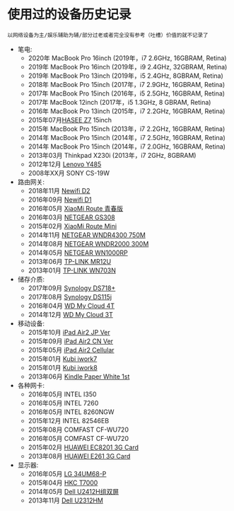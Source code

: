 # 使用过的设备历史记录

    以网络设备为主/娱乐辅助为辅/部分过老或者完全没有参考（吐槽）价值的就不记录了

- 笔电:
    - 2020年 MacBook Pro 16inch (2019年，i7 2.6GHz, 16GBRAM, Retina)
    - 2019年 MacBook Pro 16inch (2019年，i9 2.4GHz, 32GBRAM, Retina)
    - 2019年 MacBook Pro 13inch (2019年，i5 2.4GHz, 8GBRAM, Retina)
    - 2018年 MacBook Pro 15inch (2017年，i7 2.9GHz, 16GBRAM, Retina)
    - 2017年 MacBook Pro 15inch (2016年，i5 2.5GHz, 16GBRAM, Retina)
    - 2017年 MacBook 12inch (2017年，i5 1.3GHz, 8 GBRAM, Retina)
    - 2016年 MacBook Pro 13inch (2015年，i7 2.2GHz, 16GBRAM, Retina)
    - 2015年07月[HASEE Z7](./devices/HASEE-Z78172R2.md) 15inch
    - 2015年 MacBook Pro 15inch (2013年，i7 2.2GHz, 16GBRAM, Retina)
    - 2014年 MacBook Pro 15inch (2014年，i7 2.5GHz, 16GBRAM, Retina)
    - 2014年 MacBook Pro 15inch (2014年，i7 2.0GHz, 16GBRAM, Retina)
    - 2013年03月 Thinkpad X230i (2013年，i7 2GHz, 8GBRAM)
    - 2012年12月 [Lenovo Y485](./devices/Lenovo-Y485.md)
    - 2008年XX月 SONY CS-19W
- 路由网关:
    - 2018年11月 [Newifi D2](./devices/Newifi-D2.md)
    - 2016年09月 [Newifi D1](./devices/Newifi-D1.md)
    - 2016年05月 [XiaoMi Route 青春版](./devices/XiaoMi-Route-Young.md)
    - 2016年03月 [NETGEAR GS308](./devices/NetGear-GS308.md)
    - 2015年02月 [XiaoMi Route Mini](./devices/XiaoMi-Route-Mini.md)
    - 2014年11月 [NETGEAR WNDR4300 750M](./devices/NetGear-WNDR4300.md)
    - 2014年08月 [NETGEAR WNDR2000 300M](./devices/NetGear-WNR2000.md)
    - 2014年05月 [NETGEAR WN1000RP](./devices/NetGear-WN1000RP.md)
    - 2013年06月 [TP-LINK MR12U](./devices/TP-LINK-MR12U.md)
    - 2013年01月 [TP-LINK WN703N](./devices/TP-LINK-WR703N.md)
- 储存介质:
    - 2017年09月 [Synology DS718+](#)
    - 2017年08月 [Synology DS115j](./devices/DS115j.md)
    - 2016年04月 [WD My Cloud 4T](./devices/WD-My-Cloud-4T.md)
    - 2014年12月 [WD My Cloud 3T](./devices/WD-My-Cloud-3T.md)
- 移动设备:
    - 2015年10月 [iPad Air2 JP Ver](./devices/iPad-Air2-JP.md)
    - 2015年09月 [iPad Air2 CN Ver](./devices/iPad-Air2-CN.md)
    - 2015年05月 [iPad Air2 Cellular](./devices/iPad-Air2-Cell.md)
    - 2015年01月 [Kubi iwork7](./devices/KB-iwork7.md)
    - 2015年01月 [Kubi iwork8](./devices/KB-iwork8.md)
    - 2013年06月 [Kindle Paper White 1st](./devices/Kindle-paper-white-1.md)
- 各种网卡:
    - 2016年05月 INTEL I350
    - 2016年05月 INTEL 7260
    - 2016年05月 INTEL 8260NGW
    - 2015年12月 INTEL 82546EB
    - 2015年08月 COMFAST CF-WU720
    - 2016年05月 COMFAST CF-WU720
    - 2015年02月 [HUAWEI EC8201 3G Card](./devices/HUAWEI-EC8201-3G-Card.md)
    - 2013年08月 [HUAWEI E261 3G Card](./devices/HUAWEI-E261-3G-Card.md)
- 显示器:
    - 2016年05月 [LG 34UM68-P](./devices/LG-34UM68-P.md)
    - 2015年04月 [HKC T7000](./devices/HKC-T7000.md)
    - 2014年05月 [Dell U2412H组双屏](./devices/Dell-u2414h.md)
    - 2013年11月 [Dell U2312HM](./devices/Dell-u2312hm.md)

